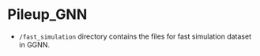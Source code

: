 # Pileup_GNN

- `/fast_simulation` directory contains the files for fast simulation dataset in GGNN.
